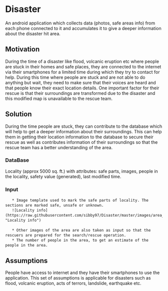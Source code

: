 # Disaster
An android application which collects data (photos, safe areas info) from each phone connected to it and accumulates it to give a deeper information about the disaster hit area.

## Motivation
During the time of a disaster like flood, volcanic eruption etc where people are stuck in their homes and safe places, they are connected to the internet via their smartphones for a limited time during which they try to contact for help. During this time where people are stuck and are not able to do anything but wait, they need to make sure that their voices are heard and that people know their exact location details. One important factor for their rescue is that their surroundings are transformed due to the disaster and this modified map is unavailable to the rescue team.

## Solution
During the time people are stuck, they can contribute to the database which will help to get a deeper information about their surroundings. This can help them in getting their location information to the database to secure their rescue as well as contributes information of their surroundings so that the rescue team has a better understanding of the area.

### DataBase
Locality (approx 5000 sq. ft.) with attributes: safe parts, images, people in the locality, safety value (generated), last modified time.

### Input
       * Image template used to mark the safe parts of locality. The sections are marked safe, unsafe or unknown.     
       ![Locality info](https://raw.githubusercontent.com/sibby97/Disaster/master/images/area_layout.png "Locality info")
       
       * Other images of the area are also taken as input so that the rescuers are prepared for the search/rescue operation.
       * The number of people in the area, to get an estimate of the people in the area.

## Assumptions
People have access to internet and they have their smartphones to use the application. This set of assumptions is applicable for disasters such as flood, volcanic eruption, acts of terrors, landslide, earthquake etc.
